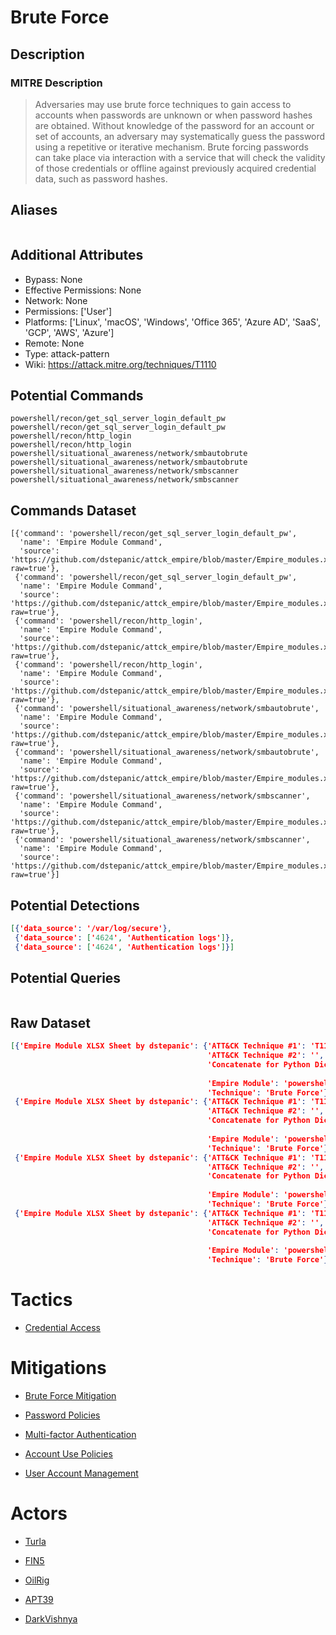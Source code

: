 
# Brute Force

## Description

### MITRE Description

> Adversaries may use brute force techniques to gain access to accounts when passwords are unknown or when password hashes are obtained. Without knowledge of the password for an account or set of accounts, an adversary may systematically guess the password using a repetitive or iterative mechanism. Brute forcing passwords can take place via interaction with a service that will check the validity of those credentials or offline against previously acquired credential data, such as password hashes.

## Aliases

```

```

## Additional Attributes

* Bypass: None
* Effective Permissions: None
* Network: None
* Permissions: ['User']
* Platforms: ['Linux', 'macOS', 'Windows', 'Office 365', 'Azure AD', 'SaaS', 'GCP', 'AWS', 'Azure']
* Remote: None
* Type: attack-pattern
* Wiki: https://attack.mitre.org/techniques/T1110

## Potential Commands

```
powershell/recon/get_sql_server_login_default_pw
powershell/recon/get_sql_server_login_default_pw
powershell/recon/http_login
powershell/recon/http_login
powershell/situational_awareness/network/smbautobrute
powershell/situational_awareness/network/smbautobrute
powershell/situational_awareness/network/smbscanner
powershell/situational_awareness/network/smbscanner
```

## Commands Dataset

```
[{'command': 'powershell/recon/get_sql_server_login_default_pw',
  'name': 'Empire Module Command',
  'source': 'https://github.com/dstepanic/attck_empire/blob/master/Empire_modules.xlsx?raw=true'},
 {'command': 'powershell/recon/get_sql_server_login_default_pw',
  'name': 'Empire Module Command',
  'source': 'https://github.com/dstepanic/attck_empire/blob/master/Empire_modules.xlsx?raw=true'},
 {'command': 'powershell/recon/http_login',
  'name': 'Empire Module Command',
  'source': 'https://github.com/dstepanic/attck_empire/blob/master/Empire_modules.xlsx?raw=true'},
 {'command': 'powershell/recon/http_login',
  'name': 'Empire Module Command',
  'source': 'https://github.com/dstepanic/attck_empire/blob/master/Empire_modules.xlsx?raw=true'},
 {'command': 'powershell/situational_awareness/network/smbautobrute',
  'name': 'Empire Module Command',
  'source': 'https://github.com/dstepanic/attck_empire/blob/master/Empire_modules.xlsx?raw=true'},
 {'command': 'powershell/situational_awareness/network/smbautobrute',
  'name': 'Empire Module Command',
  'source': 'https://github.com/dstepanic/attck_empire/blob/master/Empire_modules.xlsx?raw=true'},
 {'command': 'powershell/situational_awareness/network/smbscanner',
  'name': 'Empire Module Command',
  'source': 'https://github.com/dstepanic/attck_empire/blob/master/Empire_modules.xlsx?raw=true'},
 {'command': 'powershell/situational_awareness/network/smbscanner',
  'name': 'Empire Module Command',
  'source': 'https://github.com/dstepanic/attck_empire/blob/master/Empire_modules.xlsx?raw=true'}]
```

## Potential Detections

```json
[{'data_source': '/var/log/secure'},
 {'data_source': ['4624', 'Authentication logs']},
 {'data_source': ['4624', 'Authentication logs']}]
```

## Potential Queries

```json

```

## Raw Dataset

```json
[{'Empire Module XLSX Sheet by dstepanic': {'ATT&CK Technique #1': 'T1110',
                                            'ATT&CK Technique #2': '',
                                            'Concatenate for Python Dictionary': '"powershell/recon/get_sql_server_login_default_pw":  '
                                                                                 '["T1110"],',
                                            'Empire Module': 'powershell/recon/get_sql_server_login_default_pw',
                                            'Technique': 'Brute Force'}},
 {'Empire Module XLSX Sheet by dstepanic': {'ATT&CK Technique #1': 'T1110',
                                            'ATT&CK Technique #2': '',
                                            'Concatenate for Python Dictionary': '"powershell/recon/http_login":  '
                                                                                 '["T1110"],',
                                            'Empire Module': 'powershell/recon/http_login',
                                            'Technique': 'Brute Force'}},
 {'Empire Module XLSX Sheet by dstepanic': {'ATT&CK Technique #1': 'T1110',
                                            'ATT&CK Technique #2': '',
                                            'Concatenate for Python Dictionary': '"powershell/situational_awareness/network/smbautobrute":  '
                                                                                 '["T1110"],',
                                            'Empire Module': 'powershell/situational_awareness/network/smbautobrute',
                                            'Technique': 'Brute Force'}},
 {'Empire Module XLSX Sheet by dstepanic': {'ATT&CK Technique #1': 'T1110',
                                            'ATT&CK Technique #2': '',
                                            'Concatenate for Python Dictionary': '"powershell/situational_awareness/network/smbscanner":  '
                                                                                 '["T1110"],',
                                            'Empire Module': 'powershell/situational_awareness/network/smbscanner',
                                            'Technique': 'Brute Force'}}]
```

# Tactics


* [Credential Access](../tactics/Credential-Access.md)


# Mitigations


* [Brute Force Mitigation](../mitigations/Brute-Force-Mitigation.md)

* [Password Policies](../mitigations/Password-Policies.md)
    
* [Multi-factor Authentication](../mitigations/Multi-factor-Authentication.md)
    
* [Account Use Policies](../mitigations/Account-Use-Policies.md)
    
* [User Account Management](../mitigations/User-Account-Management.md)
    

# Actors


* [Turla](../actors/Turla.md)

* [FIN5](../actors/FIN5.md)
    
* [OilRig](../actors/OilRig.md)
    
* [APT39](../actors/APT39.md)
    
* [DarkVishnya](../actors/DarkVishnya.md)
    
